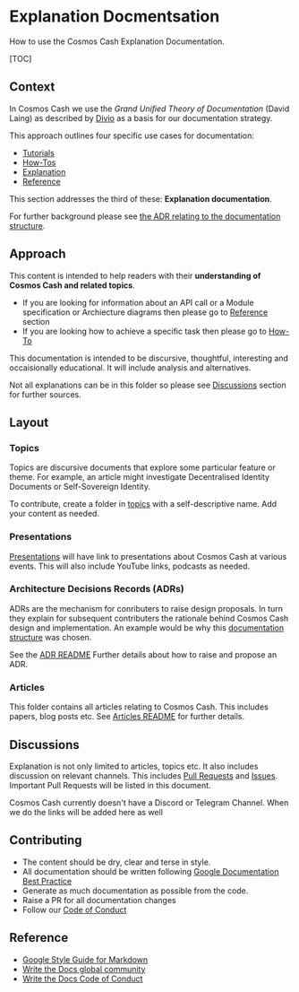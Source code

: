 # Explanation Docmentsation

How to use the Cosmos Cash Explanation Documentation.

[TOC]


## Context

In Cosmos Cash we use the  *Grand Unified Theory of Documentation* (David Laing) as described by [Divio](https://documentation.divio.com/) as a basis for our documentation strategy.

This approach outlines four specific use cases for documentation:

* [Tutorials](../Tutorials/README.md)
* [How-Tos](../How-To/README.md)
* [Explanation](./README.md)
* [Reference](./Reference/README.md)


This section addresses the third of these: **Explanation documentation**. 

For further background please see [the ADR relating to the documentation structure](./ADR/adr-002-docs-structure.md). 

## Approach

This content is intended to help readers with their **understanding of Cosmos Cash and related topics**. 

* If you are looking for information about an API call or a Module specification or Archiecture diagrams then please go to [Reference](../Reference) section
* If you are looking how to achieve a specific task then please go to [How-To](../How-To)

This documentation is intended to be discursive, thoughtful, interesting and occaisionally educational. It will include analysis and alternatives. 

Not all explanations can be in this folder so please see [Discussions](#Discussions) section for further sources.

## Layout
### Topics

Topics are discursive documents that explore some particular feature or theme.  For example, an article might investigate Decentralised Identity Documents or Self-Sovereign Identity.

To contribute, create a folder in [topics](./topics) with a self-descriptive name. Add your content as needed.

### Presentations

[Presentations](PRESENTATIONS.md) will have link to presentations about Cosmos Cash at various events. This will also include YouTube links, podcasts as needed.


### Architecture Decisions Records (ADRs)

 ADRs are the mechanism for conributers to raise design proposals. In turn they explain for subsequent contributers the rationale behind Cosmos Cash design and implementation. An example would be why this [documentation structure](./ADR/adr-002-docs-structure.md) was chosen. 

See the [ADR README](./ADR/README.md) Further details about how to raise and propose an ADR.

### Articles

This folder contains all articles relating to Cosmos Cash. This includes papers, blog posts etc. See [Articles README](articles/README.md) for further details.


## Discussions

Explanation is not only limited to articles, topics etc. It also includes discussion on relevant channels. This includes [Pull Requests](https://github.com/allinbits/cosmos-cash/pulls) and [Issues](https://github.com/allinbits/cosmos-cash/issues). Important Pull Requests will be listed in this document.

Cosmos Cash currently doesn't have a Discord or Telegram Channel. When we do the links will be added here as well
## Contributing

* The content should be dry, clear and terse in style.
* All documentation should be written following [Google Documentation Best Practice](https://google.github.io/styleguide/docguide/best_practices.html)
* Generate as much documentation as possible from the code.
* Raise a PR for all documentation changes
* Follow our [Code of Conduct](../CONTRIBUTING.md)

## Reference

- [Google Style Guide for Markdown](https://github.com/google/styleguide/blob/gh-pages/docguide/style.md)
- [Write the Docs global community](https://www.writethedocs.org/)
- [Write the Docs Code of Conduct](https://www.writethedocs.org/code-of-conduct/#the-principles)